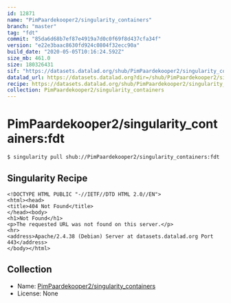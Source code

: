 ```yaml
---
id: 12871
name: "PimPaardekooper2/singularity_containers"
branch: "master"
tag: "fdt"
commit: "85da6d68b7ef87e4919a7d0c0f69f8d437cfa34f"
version: "e22e3baac8630fd924c0804f32ecc90a"
build_date: "2020-05-05T10:16:24.592Z"
size_mb: 461.0
size: 180326431
sif: "https://datasets.datalad.org/shub/PimPaardekooper2/singularity_containers/fdt/2020-05-05-85da6d68-e22e3baa/e22e3baac8630fd924c0804f32ecc90a.sif"
datalad_url: https://datasets.datalad.org?dir=/shub/PimPaardekooper2/singularity_containers/fdt/2020-05-05-85da6d68-e22e3baa/
recipe: https://datasets.datalad.org/shub/PimPaardekooper2/singularity_containers/fdt/2020-05-05-85da6d68-e22e3baa/Singularity
collection: PimPaardekooper2/singularity_containers
---
```


# PimPaardekooper2/singularity_containers:fdt

```bash
$ singularity pull shub://PimPaardekooper2/singularity_containers:fdt
```

## Singularity Recipe

```singularity
<!DOCTYPE HTML PUBLIC "-//IETF//DTD HTML 2.0//EN">
<html><head>
<title>404 Not Found</title>
</head><body>
<h1>Not Found</h1>
<p>The requested URL was not found on this server.</p>
<hr>
<address>Apache/2.4.38 (Debian) Server at datasets.datalad.org Port 443</address>
</body></html>
```

## Collection

 - Name: [PimPaardekooper2/singularity_containers](https://github.com/PimPaardekooper2/singularity_containers)
 - License: None

